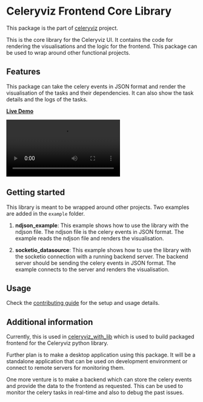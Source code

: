 # Celeryviz Frontend Core Library

This package is the part of [celeryviz](https://github.com/bhavya-tech/celeryviz) project.

This is the core library for the Celeryviz UI. It contains the code for rendering the visualisations and the logic for the frontend. This package can be used to wrap around other functional projects.


## Features
This package can take the celery events in JSON format and render the visualisation of the tasks and their dependencies. It can also show the task details and the logs of the tasks.

[**Live Demo**](https://bhavya-tech.github.io/celeryviz_demo/)

<video src="https://github.com/user-attachments/assets/ec6b0f0e-2ad6-4a2c-8928-a7765fd96023"></video>


## Getting started

This library is meant to be wrapped around other projects. Two examples are added in the `example` folder.

1. **ndjson_example**: This example shows how to use the library with the ndjson file. The ndjson file is the celery events in JSON format. The example reads the ndjson file and renders the visualisation.

2. **socketio_datasource**: This example shows how to use the library with the socketio connection with a running backend server. The backend server should be sending the celery events in JSON format. The example connects to the server and renders the visualisation.


## Usage
Check the [contributing guide](CONTRIBUTING.md/#development-environment-setup) for the setup and usage details.


## Additional information

Currently, this is used in [celeryviz_with_lib](https://github.com/bhavya-tech/celeryviz_with_lib) which is used to build packaged frontend for the Celeryviz python library. 

Further plan is to make a desktop application using this package. It will be a standalone application that can be used on development environment or connect to remote servers for monitoring them.

One more venture is to make a backend which can store the celery events and provide the data to the frontend as requested. This can be used to monitor the celery tasks in real-time and also to debug the past issues.
